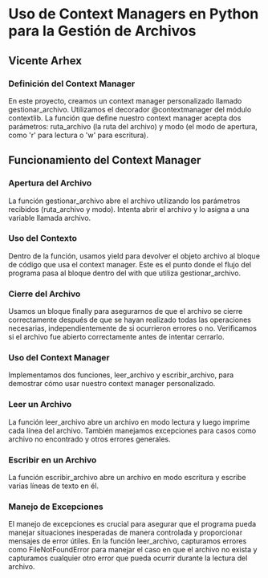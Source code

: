 # Uso de Context Managers en Python para la Gestión de Archivos
## Vicente Arhex

### Definición del Context Manager
En este proyecto, creamos un context manager personalizado llamado gestionar_archivo. Utilizamos el decorador @contextmanager del módulo contextlib. La función que define nuestro context manager acepta dos parámetros: ruta_archivo (la ruta del archivo) y modo (el modo de apertura, como 'r' para lectura o 'w' para escritura).

## Funcionamiento del Context Manager
### Apertura del Archivo
La función gestionar_archivo abre el archivo utilizando los parámetros recibidos (ruta_archivo y modo). Intenta abrir el archivo y lo asigna a una variable llamada archivo.

### Uso del Contexto
Dentro de la función, usamos yield para devolver el objeto archivo al bloque de código que usa el context manager. Este es el punto donde el flujo del programa pasa al bloque dentro del with que utiliza gestionar_archivo.

### Cierre del Archivo
Usamos un bloque finally para asegurarnos de que el archivo se cierre correctamente después de que se hayan realizado todas las operaciones necesarias, independientemente de si ocurrieron errores o no. Verificamos si el archivo fue abierto correctamente antes de intentar cerrarlo.

### Uso del Context Manager
Implementamos dos funciones, leer_archivo y escribir_archivo, para demostrar cómo usar nuestro context manager personalizado.

### Leer un Archivo
La función leer_archivo abre un archivo en modo lectura y luego imprime cada línea del archivo. También manejamos excepciones para casos como archivo no encontrado y otros errores generales.

### Escribir en un Archivo
La función escribir_archivo abre un archivo en modo escritura y escribe varias líneas de texto en él.

### Manejo de Excepciones
El manejo de excepciones es crucial para asegurar que el programa pueda manejar situaciones inesperadas de manera controlada y proporcionar mensajes de error útiles. En la función leer_archivo, capturamos errores como FileNotFoundError para manejar el caso en que el archivo no exista y capturamos cualquier otro error que pueda ocurrir durante la lectura del archivo.